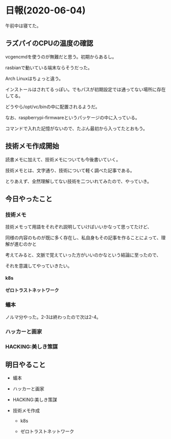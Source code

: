 # 日報(2020-06-04)

午前中は寝てた。

## ラズパイのCPUの温度の確認

vcgencmdを使うのが無難だと思う。初期からあるし。

rasbianで動いている端末ならそうだった。

Arch Linuxはちょっと違う。

インストールはされてるっぽい。でもパスが初期設定では通ってない場所に存在してる。

どうやら/opt/vc/binの中に配置されるようだ。

なお、raspberrypi-firmwareというパッケージの中に入っている。

コマンドで入れた記憶がないので、たぶん最初から入ってたとおもう。

## 技術メモ作成開始

読書メモに加えて、技術メモについても今後書いていく。

技術メモとは、文字通り、技術について軽く調べた記事である。

とりあえず、全然理解してない技術を二ついれてみたので、やっていき。

## 今日やったこと

### 技術メモ

技術メモって用語をそれぞれ説明していけばいいかなって思ってたけど、

同様の内容のものが既に多く存在し、私自身もその記事を作ることによって、理解が進むのかと

考えてみると、文脈で覚えていった方がいいのかなという結論に至ったので、

それを意識してやっていきたい。

#### k8s

#### ゼロトラストネットワーク

### 蟻本

ノルマ分やった。2-3は終わったので次は2-4。

### ハッカーと画家

### HACKING:美しき策謀

## 明日やること

* 蟻本

* ハッカーと画家

* HACKING:美しき策謀

* 技術メモ作成

	* k8s

	* ゼロトラストネットワーク
